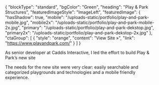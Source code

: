 {
    "blockType": "standard",
    "bgColor": "Green",
    "heading": "Play & Park Structures",
    "featuredImageStyle": "ImageLeft",
    "featuredImage": {
        "hasShadow": true,
        "mobile": "/uploads-static/portfolio/play-and-park-mobile.jpg",
        "mobile2x": "/uploads-static/portfolio/play-and-park-mobile-2x.jpg",
        "primary": "/uploads-static/portfolio/play-and-park-dekstop.jpg",
        "primary2x": "/uploads-static/portfolio/play-and-park-dekstop-2x.jpg"
    },
    "ctaGroup": [
        {
            "style": "orange",
            "content": "View Site &raquo;",
            "link": "https://www.playandpark.com/"
        }
    ]
}

As senior developer at Caddis Interactive, I led the effort to build Play & Park’s new site

The needs for the new site were very clear: easily searchable and categorized playgrounds and technologies and a mobile friendly experience.
